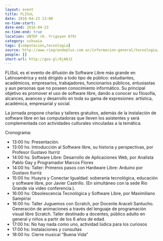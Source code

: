```yaml
---
layout: event 
title: FLISoL
date: 2016-04-23 13:00
no-time-start: 
date-end: 2016-04-23
no-time-end: true
location: UNTDF (H. Yrigoyen 879)
category: ushuaia
tags: [computacion,tecnologia]
source: http://www.riograndeplus.com.ar/informacion-general/tecnologia/la-untdf-sera-sede-del-festival-latinoamericano-de-instalacion-de-software-libre-flisol/
people: []
short-url: http://goo.gl/0jA0J2
---
```



FLISoL es el evento de difusión de Software Libre más grande en Latinoamérica y está dirigido a todo tipo de público: estudiantes, académicos, empresarios, trabajadores, funcionarios públicos, entusiastas y aun personas que no poseen conocimiento informático. Su principal objetivo es promover el uso de software libre, dando a conocer su filosofía, alcances, avances y desarrollo en toda su gama de expresiones: artística, académica, empresarial y social.

La jornada propone charlas y talleres gratuitos, además de la instalación de software libre en las computadoras que lleven los asistentes y será complementada con actividades culturales vinculadas a la temática.

Cronograma:
- 13:00 hs: Presentación.
- 13:00 hs: Introducción al Software libre, su historia y perspectivas, por Profesor Gustavo Iturriz
- 14:00 hs: Software Libre: Desarrollo de Aplicaciones Web, por Analista Pablo Gay y Programador Marcos Flores
- 14:00 hs: Taller: Primeros pasos con Hardware Libre: Arduino por Gustavo Iturriz
- 15:00 hs: Huayra y Conectar Igualdad: soberanía tecnológica, educación y software libre, por Javier Castrillo. (En simultáneo con la sede Rio Grande vía video conferencia.).
- 16:00 hs: Obsolescencia Tecnológica y Software Libre, por Maximiliano Sampirisi
- 16:00 hs: Taller Juguemos con Scratch, por Docente Araceli Santucho. Generación de animaciones a través del lenguaje de programación visual libre Scratch. Taller destinado a docentes, público adulto en general y niños a partir de los 6 años de edad.
- 17:00 hs: No hay nada como uno, actividad lúdica para los curiosos
- 17:00 hs: Instalaciones y consultas
- 18:00 hs: Cierre musical “Buena Vida”